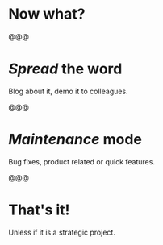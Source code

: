 <!-- .slide: data-state="contrasted" -->

# Now what?

@@@

# *Spread* the word

Blog about it, demo it to colleagues.

@@@

# *Maintenance* mode

Bug fixes, product related or quick features.

@@@

# That's it!

Unless if it is a strategic project.